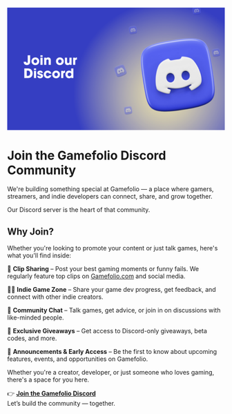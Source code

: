 ![Join the Gamefolio Discord](./assets/discord-banner.png)

# Join the Gamefolio Discord Community

We're building something special at Gamefolio — a place where gamers, streamers, and indie developers can connect, share, and grow together.

Our Discord server is the heart of that community.

## Why Join?

Whether you're looking to promote your content or just talk games, here's what you'll find inside:

🎥 **Clip Sharing** – Post your best gaming moments or funny fails. We regularly feature top clips on [Gamefolio.com](https://gamefolio.com) and social media.

🧑‍💻 **Indie Game Zone** – Share your game dev progress, get feedback, and connect with other indie creators.

💬 **Community Chat** – Talk games, get advice, or join in on discussions with like-minded people.

🎁 **Exclusive Giveaways** – Get access to Discord-only giveaways, beta codes, and more.

📢 **Announcements & Early Access** – Be the first to know about upcoming features, events, and opportunities on Gamefolio.

Whether you're a creator, developer, or just someone who loves gaming, there's a space for you here.

👉 **[Join the Gamefolio Discord](https://discord.gg/AaknCAYNnp)**  
Let’s build the community — together.